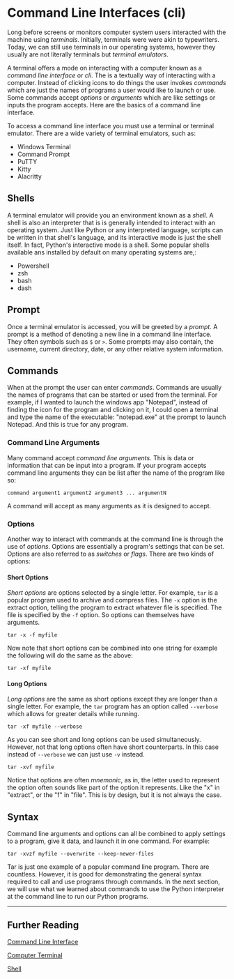 # Command Line Interfaces (cli)
 
Long before screens or monitors computer system users interacted with the machine using *terminals*. Initially, terminals were were akin
to typewriters. Today, we can still use terminals in our operating systems, however they usually are not literally terminals but *terminal emulators*.
 
A terminal offers a mode on interacting with a computer known as a *command line interface* or *cli*. The is a textually way of interacting with
a computer. Instead of clicking icons to do things the user invokes *commands* which are just the names of programs a user would like to launch
or use. Some commands accept *options* or *arguments* which are like settings or inputs the program accepts. Here are the basics of a command
line interface.
 
To access a command line interface you must use a terminal or terminal emulator. There are a wide variety of terminal emulators, such as:
 
* Windows Terminal
* Command Prompt
* PuTTY
* Kitty
* Alacritty
 
## Shells
A terminal emulator will provide you an environment known as a *shell*. A shell is also an interpreter that is is generally intended to interact
with an operating system. Just like Python or any interpreted language, scripts can be written in that shell's language, and its interactive mode is
just the shell itself. In fact, Python's interactive mode is a shell. Some popular shells available ans installed by default on many operating 
systems are,:
 
* Powershell
* zsh
* bash
* dash
 
## Prompt 
Once a terminal emulator is accessed, you will be greeted by a *prompt*. A prompt is a method of denoting a new line in a command line interface.
They often symbols such as `$` or `>`. Some prompts may also contain, the username, current directory, date, or any other relative system
information.
 
## Commands 
When at the prompt the user can enter *commands*. Commands are usually the names of programs that can be started or used from the terminal.
For example, if I wanted to launch the windows app "Notepad", instead of finding the icon for the program and clicking on it, I could open a
terminal and type the name of the executable: "notepad.exe" at the prompt to launch Notepad. And this is true for any program.
 
### Command Line Arguments
Many command accept *command line arguments*. This is data or information that can be input into a program. If your program accepts command 
line arguments they can be list after the name of the program like so:
 
```
command argument1 argument2 argument3 ... argumentN
```
A command will accept as many arguments as it is designed to accept.
 
### Options
Another way to interact with commands at the command line is through the use of *options*. Options are essentially a program's settings that can be set. Options are also referred to as *switches* or *flags*. There are two kinds of options:

#### Short Options
*Short options* are options selected by a single letter. For example, `tar` is a popular program used to archive and compress files. The `-x` option is the extract option, telling the program to extract whatever file is specified. The file is specified by the `-f` option. So options can themselves have arguments.

```
tar -x -f myfile
```

Now note that short options can be combined into one string for example the following will do the same as the above:

```
tar -xf myfile
```

#### Long Options
*Long options* are the same as short options except they are longer than a single letter. For example, the `tar` program has an option called `--verbose` which allows for greater details while running.

```
tar -xf myfile --verbose
```
As you can see short and long options can be used simultaneously. However, not that long options often have short counterparts. In this case instead of `--verbose` we can just use `-v` instead.

```
tar -xvf myfile
```
Notice that options are often *mnemonic*, as in, the letter used to represent the option often sounds like part of the option it represents. Like the "x" in "extract", or the "f" in "file". This is by design, but it is not always the case.
 
## Syntax
Command line arguments and options can all be combined to apply settings to a program, give it data, and launch it in one command. For example:

```
tar -xvzf myfile --overwrite --keep-newer-files
```
Tar is just one example of a popular command line program. There are countless. However, it is good for demonstrating the general syntax required to call and use programs through commands. In the next section, we will use what we learned about commands to use the Python interpreter at the command line to run our Python programs.


---

## Further Reading
[Command Line Interface](https://en.wikipedia.org/wiki/Command-line_interface)

[Computer Terminal](https://en.wikipedia.org/wiki/Computer_terminal)

[Shell](https://en.wikipedia.org/wiki/Shell_(computing))
